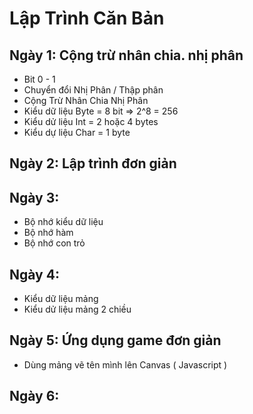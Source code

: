 # Lập Trình Căn Bản

## Ngày 1: Cộng trừ nhân chia. nhị phân

- Bit 0 - 1
- Chuyển đổi Nhị Phân / Thập phân
- Cộng Trừ Nhân Chia Nhị Phân
- Kiểu dữ liệu Byte = 8 bit => 2^8 = 256 
- Kiểu dử liệu Int = 2 hoặc 4 bytes
- Kiểu dự liệu Char = 1 byte


## Ngày 2: Lập trình đơn giản 


## Ngày 3:

- Bộ nhớ kiểu dữ liệu
- Bộ nhớ hàm 
- Bộ nhớ con trỏ

## Ngày 4:
- Kiểu dữ liệu mảng
- Kiểu dử liệu mảng 2 chiều

## Ngày 5: Ứng dụng game đơn giản
- Dùng mảng vẽ tên mình lên Canvas ( Javascript )

## Ngày 6:

